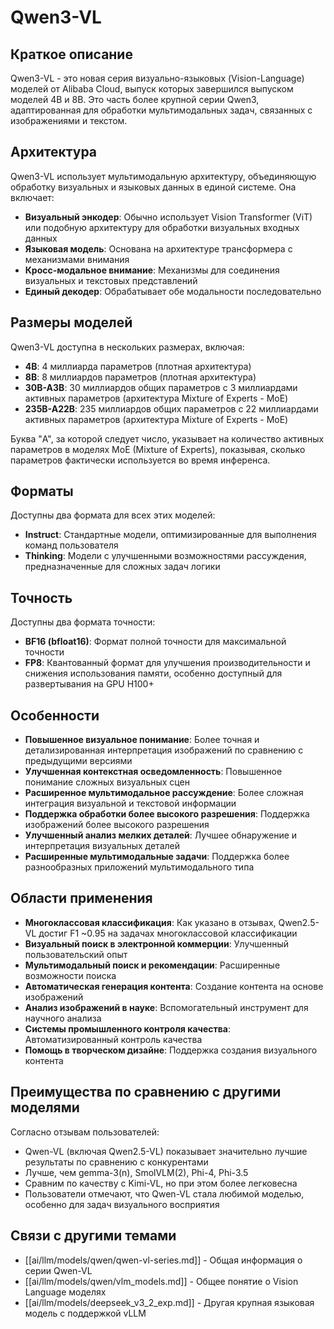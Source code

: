 # Qwen3-VL

## Краткое описание

Qwen3-VL - это новая серия визуально-языковых (Vision-Language) моделей от Alibaba Cloud, выпуск которых завершился выпуском моделей 4B и 8B. Это часть более крупной серии Qwen3, адаптированная для обработки мультимодальных задач, связанных с изображениями и текстом.

## Архитектура

Qwen3-VL использует мультимодальную архитектуру, объединяющую обработку визуальных и языковых данных в единой системе. Она включает:

- **Визуальный энкодер**: Обычно использует Vision Transformer (ViT) или подобную архитектуру для обработки визуальных входных данных
- **Языковая модель**: Основана на архитектуре трансформера с механизмами внимания
- **Кросс-модальное внимание**: Механизмы для соединения визуальных и текстовых представлений
- **Единый декодер**: Обрабатывает обе модальности последовательно

## Размеры моделей

Qwen3-VL доступна в нескольких размерах, включая:

- **4B**: 4 миллиарда параметров (плотная архитектура)
- **8B**: 8 миллиардов параметров (плотная архитектура)
- **30B-A3B**: 30 миллиардов общих параметров с 3 миллиардами активных параметров (архитектура Mixture of Experts - MoE)
- **235B-A22B**: 235 миллиардов общих параметров с 22 миллиардами активных параметров (архитектура Mixture of Experts - MoE)

Буква "A", за которой следует число, указывает на количество активных параметров в моделях MoE (Mixture of Experts), показывая, сколько параметров фактически используется во время инференса.

## Форматы

Доступны два формата для всех этих моделей:

- **Instruct**: Стандартные модели, оптимизированные для выполнения команд пользователя
- **Thinking**: Модели с улучшенными возможностями рассуждения, предназначенные для сложных задач логики

## Точность

Доступны два формата точности:

- **BF16 (bfloat16)**: Формат полной точности для максимальной точности
- **FP8**: Квантованный формат для улучшения производительности и снижения использования памяти, особенно доступный для развертывания на GPU H100+

## Особенности

- **Повышенное визуальное понимание**: Более точная и детализированная интерпретация изображений по сравнению с предыдущими версиями
- **Улучшенная контекстная осведомленность**: Повышенное понимание сложных визуальных сцен
- **Расширенное мультимодальное рассуждение**: Более сложная интеграция визуальной и текстовой информации
- **Поддержка обработки более высокого разрешения**: Поддержка изображений более высокого разрешения
- **Улучшенный анализ мелких деталей**: Лучшее обнаружение и интерпретация визуальных деталей
- **Расширенные мультимодальные задачи**: Поддержка более разнообразных приложений мультимодального типа

## Области применения

- **Многоклассовая классификация**: Как указано в отзывах, Qwen2.5-VL достиг F1 ~0.95 на задачах многоклассовой классификации
- **Визуальный поиск в электронной коммерции**: Улучшенный пользовательский опыт
- **Мультимодальный поиск и рекомендации**: Расширенные возможности поиска
- **Автоматическая генерация контента**: Создание контента на основе изображений
- **Анализ изображений в науке**: Вспомогательный инструмент для научного анализа
- **Системы промышленного контроля качества**: Автоматизированный контроль качества
- **Помощь в творческом дизайне**: Поддержка создания визуального контента

## Преимущества по сравнению с другими моделями

Согласно отзывам пользователей:
- Qwen-VL (включая Qwen2.5-VL) показывает значительно лучшие результаты по сравнению с конкурентами
- Лучше, чем gemma-3(n), SmolVLM(2), Phi-4, Phi-3.5
- Сравним по качеству с Kimi-VL, но при этом более легковесна
- Пользователи отмечают, что Qwen-VL стала любимой моделью, особенно для задач визуального восприятия

## Связи с другими темами

- [[ai/llm/models/qwen/qwen-vl-series.md]] - Общая информация о серии Qwen-VL
- [[ai/llm/models/qwen/vlm_models.md]] - Общее понятие о Vision Language моделях
- [[ai/llm/models/deepseek_v3_2_exp.md]] - Другая крупная языковая модель с поддержкой vLLM